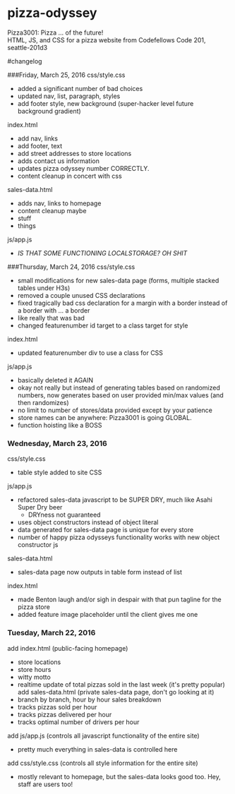 # pizza-odyssey
Pizza3001: Pizza ... of the future!  
HTML, JS, and CSS for a pizza website from Codefellows Code 201, seattle-201d3  


#changelog

###Friday, March 25, 2016
css/style.css  
  - added a significant number of bad choices
  - updated nav, list, paragraph, styles
  - add footer style, new background (super-hacker level future background gradient)

index.html  
  - add nav, links  
  - add footer, text  
  - add street addresses to store locations  
  - adds contact us information  
  - updates pizza odyssey number CORRECTLY.
  - content cleanup in concert with css  

sales-data.html  
  - adds nav, links to homepage  
  - content cleanup maybe  
  - stuff  
  - things  

 js/app.js  
  - *IS THAT SOME FUNCTIONING LOCALSTORAGE? OH SHIT*

###Thursday, March 24, 2016
css/style.css  
  - small modifications for new sales-data page (forms, multiple stacked tables under H3s)
  - removed a couple unused CSS declarations
  - fixed tragically bad css declaration for a margin with a border instead of a border with ... a border
  - like really that was bad
  - changed featurenumber id target to a class target for style

index.html  
  - updated featurenumber div to use a class for CSS

js/app.js  
 - basically deleted it AGAIN
 - okay not really but instead of generating tables based on randomized numbers, now generates based on user provided min/max values (and then randomizes)
  - no limit to number of stores/data provided except by your patience
  - store names can be anywhere: Pizza3001 is going GLOBAL.
  - function hoisting like a BOSS


### Wednesday, March 23, 2016
css/style.css  
  - table style added to site CSS  

js/app.js  
  - refactored sales-data javascript to be SUPER DRY, much like Asahi Super Dry beer  
    - DRYness not guaranteed
  - uses object constructors instead of object literal
  - data generated for sales-data page is unique for every store  
  - number of happy pizza odysseys functionality works with new object constructor js

sales-data.html  
  - sales-data page now outputs in table form instead of list  

index.html
  - made Benton laugh and/or sigh in despair with that pun tagline for the pizza store
  - added feature image placeholder until the client gives me one


### Tuesday, March 22, 2016
add index.html (public-facing homepage)  
  - store locations  
  - store hours  
  - witty motto  
  - realtime update of total pizzas sold in the last week (it's pretty popular)  
add sales-data.html (private sales-data page, don't go looking at it)
   - branch by branch, hour by hour sales breakdown
   - tracks pizzas sold per hour
   - tracks pizzas delivered per hour
   - tracks optimal number of drivers per hour

add js/app.js (controls all javascript functionality of the entire site)
  - pretty much everything in sales-data is controlled here  

add css/style.css (controls all style information for the entire site)  
  - mostly relevant to homepage, but the sales-data looks good too. Hey, staff are users too!  
